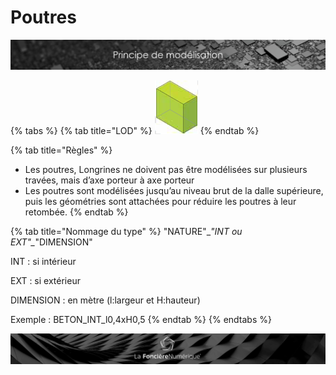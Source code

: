 # Poutres

![](../../../.gitbook/assets/principe-de-mod.png)

{% tabs %}
{% tab title="LOD" %}
![LOG 250  /  LOI 250 : Dimensions sans appuis et fourreaux](../../../.gitbook/assets/image%20%284%29.png)
{% endtab %}

{% tab title="Règles" %}
* Les poutres, Longrines ne doivent pas être modélisées sur plusieurs travées, mais d’axe porteur à axe porteur
* Les poutres sont modélisées jusqu’au niveau brut de la dalle supérieure, puis les géométries sont attachées pour réduire les poutres à leur retombée.
{% endtab %}

{% tab title="Nommage du type" %}
"NATURE"\__"INT ou EXT"\__"DIMENSION"

INT : si intérieur 

EXT : si extérieur 

DIMENSION : en mètre \(l:largeur et H:hauteur\)

Exemple : BETON\_INT\_l0,4xH0,5
{% endtab %}
{% endtabs %}

![](../../../.gitbook/assets/wallpaper_fnum_black.jpg)


